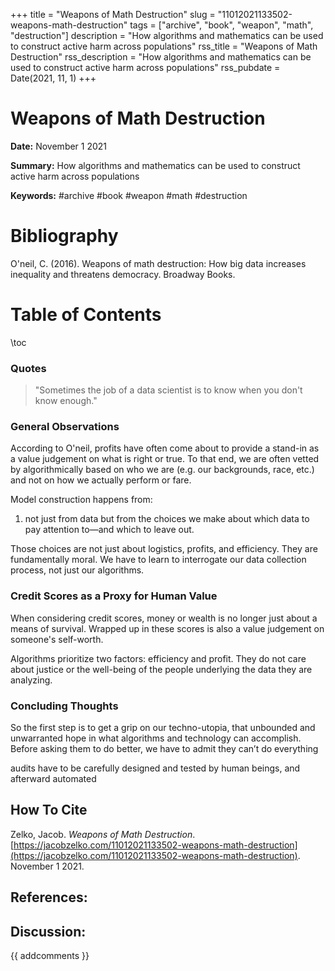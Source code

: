 +++
title = "Weapons of Math Destruction"
slug = "11012021133502-weapons-math-destruction"
tags = ["archive", "book", "weapon", "math", "destruction"]
description = "How algorithms and mathematics can be used to construct active harm across populations"
rss_title = "Weapons of Math Destruction"
rss_description = "How algorithms and mathematics can be used to construct active harm across populations"
rss_pubdate = Date(2021, 11, 1)
+++



Weapons of Math Destruction
=========

**Date:** November 1 2021

**Summary:** How algorithms and mathematics can be used to construct active harm across populations

**Keywords:** #archive #book #weapon #math #destruction

Bibliography
==========

O'neil, C. (2016). Weapons of math destruction: How big data increases inequality and threatens democracy. Broadway Books.

Table of Contents
=========

\toc

### Quotes

> "Sometimes the job of a data scientist is to know when you don't know enough."


### General Observations

According to O'neil, profits have often come about to provide a stand-in as a value judgement on what is right or true. To that end, we are often vetted by algorithmically based on who we are (e.g. our backgrounds, race, etc.) and not on how we actually perform or fare.

Model construction happens from:

1. not just from data but from the choices we make about which data to pay attention to—and which to leave out.

Those choices are not just about logistics, profits, and efficiency. They are fundamentally moral. We have to learn to interrogate our data collection process, not just our algorithms.

### Credit Scores as a Proxy for Human Value

When considering credit scores, money or wealth is no longer just about a means of survival. Wrapped up in these scores is also a value judgement on someone's self-worth. 

Algorithms prioritize two factors: efficiency and profit. They do not care about justice or the well-being of the people underlying the data they are analyzing.

### Concluding Thoughts

So the first step is to get a grip on our techno-utopia, that unbounded and unwarranted hope in what algorithms and technology can accomplish. Before asking them to do better, we have to admit they can’t do everything

audits have to be carefully designed and tested by human beings, and afterward automated
## How To Cite

 Zelko, Jacob. _Weapons of Math Destruction_. [https://jacobzelko.com/11012021133502-weapons-math-destruction](https://jacobzelko.com/11012021133502-weapons-math-destruction). November 1 2021.
## References:
## Discussion: 

{{ addcomments }}
